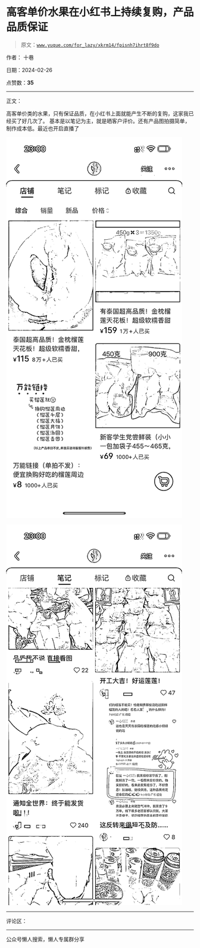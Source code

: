 # 高客单价水果在小红书上持续复购，产品品质保证

> 原文：[`www.yuque.com/for_lazy/xkrm14/fpisnh7ihrt8f9do`](https://www.yuque.com/for_lazy/xkrm14/fpisnh7ihrt8f9do)

作者： 十巷

日期：2024-02-26

点赞数：**35**

* * *

正文：

高客单价类的水果，只有保证品质，在小红书上面就能产生不断的复购，这家我已经买了好几次了。
基本是以笔记为主，就是晒客户评价。还有产品图拍摄简单，制作成本低。最近也开启直播了

![](img/aa4d6d687a607217c5b56f06a92b20ff.png)

![](img/5ef63f3dc86676048754b32d702c3101.png)

* * *

评论区：

* * *

公众号懒人搜索，懒人专属群分享
